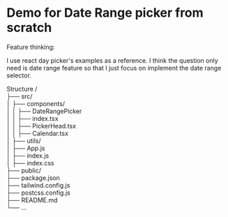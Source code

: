 # Demo for Date Range picker from scratch

Feature thinking:  

I use react day picker's examples as a reference. I think the question only need is date range feature so that I just focus on implement the date range selector.



Structure
/  
├── src/  
│   ├── components/  
│   │   ├── DateRangePicker  
│   │       ├── index.tsx  
│   │       ├── PickerHead.tsx  
│   │       ├── Calendar.tsx  
│   ├── utils/  
│   ├── App.js  
│   ├── index.js  
│   ├── index.css  
├── public/  
├── package.json  
├── tailwind.config.js  
├── postcss.config.js  
├── README.md  
└── ...  

